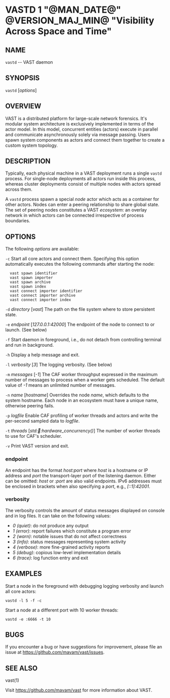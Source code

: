 # VASTD 1 "@MAN_DATE@" @VERSION_MAJ_MIN@ "Visibility Across Space and Time"

NAME
----

`vastd` -- VAST daemon

SYNOPSIS
--------

`vastd` [*options*]

OVERVIEW
--------

VAST is a distributed platform for large-scale network forensics. It's modular
system architecture is exclusively implemented in terms of the actor model. In
this model, concurrent entities (actors) execute in parallel and
communicate asynchronously solely via message passing. Users spawn system
components as actors and connect them together to create a custom system
topology.

DESCRIPTION
-----------

Typically, each physical machine in a VAST deployment runs a single `vastd`
process. For single-node deployments all actors run inside this process,
whereas cluster deployments consist of multiple nodes with actors spread across
them.

A `vastd` process spawn a special *node* actor which acts as a container for
other actors. Nodes can enter a peering relationship to share global state. The
set of peering nodes constitutes a VAST *ecosystem*: an overlay network in
which actors can be connected irrespective of process boundaries.

OPTIONS
-------

The following *options* are available:

`-c`
  Start all core actors and connect them. Specifying this option automatically
  executes the following commands after starting the node:

      vast spawn identifier
      vast spawn importer
      vast spawn archive
      vast spawn index
      vast connect importer identifier
      vast connect importer archive
      vast connect importer index

`-d` *directory* [*vast*]
  The path on the file system where to store persistent state.

`-e` *endpoint* [*127.0.0.1:42000*]
  The endpoint of the node to connect to or launch. (See below)

`-f`
  Start daemon in foreground, i.e., do not detach from controlling terminal and
  run in background.

`-h`
  Display a help message and exit.

`-l` *verbosity* [*3*]
  The logging verbosity. (See below)

`-m` *messages* [*-1*]
  The CAF worker throughput expressed in the maximum number of messages to
  process when a worker gets scheduled. The default value of *-1* means an
  unlimited number of messages.

`-n` *name* [*hostname*]
  Overrides the node *name*, which defaults to the system hostname. Each node
  in an ecosystem must have a unique name, otherwise peering fails.

`-p` *logfile*
  Enable CAF profiling of worker threads and actors and write the per-second
  sampled data to *logfile*.

`-t` *threads* [*std::thread::hardware_concurrency()*]
  The number of worker threads to use for CAF's scheduler.

`-v`
  Print VAST version and exit.

### endpoint

An endpoint has the format *host:port* where *host* is a hostname or IP address
and *port* the transport-layer port of the listening daemon. Either can be
omitted: *host* or *:port* are also valid endpoints. IPv6 addresses must be
enclosed in brackets when also specifying a *port*, e.g., *[::1]:42001*.

### verbosity

The verbosity controls the amount of status messages displayed on console and
in log files. It can take on the following values:
  - *0* *(quiet)*: do not produce any output
  - *1* *(error)*: report failures which constitute a program error
  - *2* *(warn)*: notable issues that do not affect correctness
  - *3* *(info)*: status messages representing system activity
  - *4* *(verbose)*: more fine-grained activity reports
  - *5* *(debug)*: copious low-level implementation details
  - *6* *(trace)*: log function entry and exit


EXAMPLES
--------

Start a node in the foreground with debugging logging verbosity and launch all
core actors:

    vastd -l 5 -f -c

Start a node at a different port with 10 worker threads:

    vastd -e :6666 -t 10

BUGS
----

If you encounter a bug or have suggestions for improvement, please file an
issue at https://github.com/mavam/vast/issues.

SEE ALSO
--------

vast(1)

Visit https://github.com/mavam/vast for more information about VAST.
